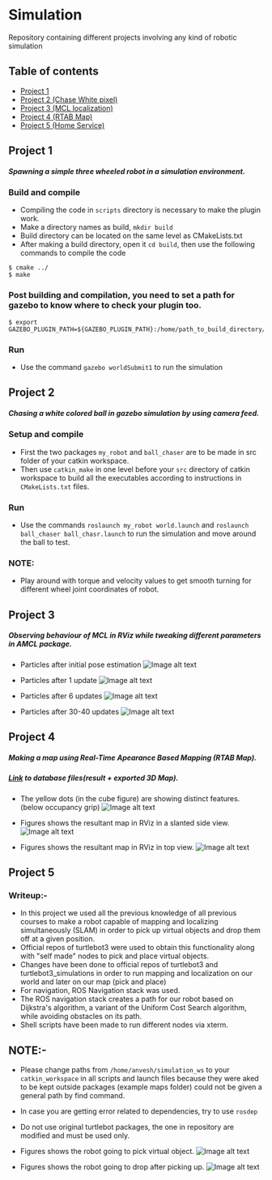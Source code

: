 # Simulation
Repository containing different projects involving any kind of robotic simulation

## Table of contents
* [Project 1](#Project-1)
* [Project 2 (Chase White pixel)](#Project-2) 
* [Project 3 (MCL localization)](#Project-3)
* [Project 4 (RTAB Map)](#Project-4)
* [Project 5 (Home Service)](#Project-5)
## Project 1
##### Spawning a simple three wheeled robot in a simulation environment.
### Build and compile
* Compiling the code in `scripts` directory is necessary to make the plugin work.
* Make a directory names as build, `mkdir build`
* Build directory can be located on the same level as CMakeLists.txt
* After making a build directory, open it `cd build`, then use the following commands to compile the code

```
$ cmake ../
$ make
```
### Post building and compilation, you need to set a path for gazebo to know where to check your plugin too.
```
$ export GAZEBO_PLUGIN_PATH=${GAZEBO_PLUGIN_PATH}:/home/path_to_build_directory/build
```
### Run
* Use the command `gazebo worldSubmit1` to run the simulation

## Project 2
##### Chasing a white colored ball in gazebo simulation by using camera feed.
### Setup and compile
* First the two packages `my_robot` and `ball_chaser` are to be made in src folder of your catkin workspace.
* Then use `catkin_make` in one level before your `src` directory of catkin workspace to build all the executables according to instructions in `CMakeLists.txt` files. 
### Run
* Use the commands `roslaunch my_robot world.launch` and `roslaunch ball_chaser ball_chasr.launch` to run the simulation and move around the ball to test.
### NOTE:
* Play around with torque and velocity values to get smooth turning for different wheel joint coordinates of robot.

## Project 3
##### Observing behaviour of MCL in RViz while tweaking different parameters in AMCL package.

* Particles after initial pose estimation
![Image alt text](thirdProject/Update_0.png?raw=true "Particles after initial pose estimation")


* Particles after 1  update
![Image alt text](thirdProject/Update_1.png?raw=true "Particles after 1  update")


* Particles after 6  updates
![Image alt text](thirdProject/Update_6.png?raw=true "Particles after 6  updates")


* Particles after 30-40  updates
![Image alt text](thirdProject/Update_30-40.png?raw=true "Particles after 30-40  update")

## Project 4
##### Making a map using Real-Time Apearance Based Mapping (RTAB Map). 
##### [Link](https://drive.google.com/drive/folders/10KM1S0ivZaJQQKlwrksGK1FHE_2xCaw6?usp=sharing) to database files(result + exported 3D Map). 

* The yellow dots (in the cube figure) are showing distinct features. (below occupancy grip)
![Image alt text](fourthProject/map_screenshots/databaseViewerShowingFeatures.png?raw=true "databaseViewerShowingFeatures")


* Figures shows the resultant map in RViz in a slanted side view.
![Image alt text](fourthProject/map_screenshots/RvizMapSlantView.png?raw=true "RvizMapSlantView")


* Figures shows the resultant map in RViz in top view.
![Image alt text](fourthProject/map_screenshots/RvizMapTopView.png?raw=true "RvizMapTopView")

## Project 5
### Writeup:-
* In this project we used all the previous knowledge of all previous courses to make a robot capable of mapping and localizing simultaneously (SLAM) in order to pick up virtual objects and drop them off at a given position.
* Official repos of turtlebot3 were used to obtain this functionality along with "self made" nodes to pick and place virtual objects.
* Changes have been done to official repos of turtlebot3 and turtlebot3_simulations in order to run mapping and localization on our world and later on our map (pick and place)
* For navigation, ROS Navigation stack was used.
* The ROS navigation stack creates a path for our robot based on Dijkstra's algorithm, a variant of the Uniform Cost Search algorithm, while avoiding obstacles on its path.
* Shell scripts have been made to run different nodes via xterm.

## NOTE:- 
* Please change paths from `/home/anvesh/simulation_ws` to your `catkin_workspace` in all scripts and launch files because they were aked to be kept outside packages (example maps folder) could not be given a general path by find command.
* In case you are getting error related to dependencies, try to use `rosdep`
* Do not use original turtlebot packages, the one in repository are modified and must be used only.

* Figures shows the robot going to pick virtual object.
![Image alt text](fifthProject/src/media/going_to_pick.png?raw=true "GoingToPick")

* Figures shows the robot going to drop after picking up.
![Image alt text](fifthProject/src/media/started_moving_to_drop.png?raw=true "started move")
